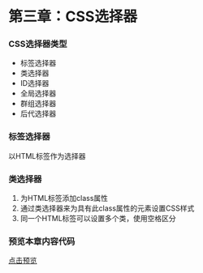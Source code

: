 # 第三章：CSS选择器

### CSS选择器类型
- 标签选择器
- 类选择器
- ID选择器
- 全局选择器
- 群组选择器
- 后代选择器

### 标签选择器
以HTML标签作为选择器

### 类选择器
1. 为HTML标签添加class属性
1. 通过类选择器来为具有此class属性的元素设置CSS样式
1. 同一个HTML标签可以设置多个类，使用空格区分

### 预览本章内容代码
[点击预览](index.html)

